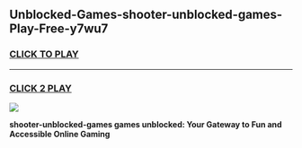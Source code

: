 
## Unblocked-Games-shooter-unblocked-games-Play-Free-y7wu7
<h3>
<a href="https://premium76.site?title=shooter-unblocked-games&ref=18A">CLICK TO PLAY</a></h3>
<hr>

<h3>
<a href="https://premium76.site?title=shooter-unblocked-games&ref=18A">CLICK 2 PLAY</a>
  
</h3>

<a href="https://premium76.site?title=shooter-unblocked-games&ref=18A"><img src="https://clearcache.store/games.png"></a>


**shooter-unblocked-games games unblocked: Your Gateway to Fun and Accessible Online Gaming**
